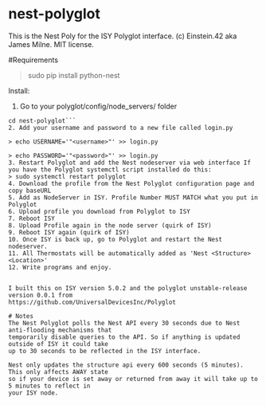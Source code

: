 # nest-polyglot
This is the Nest Poly for the ISY Polyglot interface. 
(c) Einstein.42 aka James Milne. MIT license. 

#Requirements
>sudo pip install python-nest

Install:

1. Go to your polyglot/config/node_servers/ folder
```git clone https://github.com/Einstein42/nest-polyglot.git
cd nest-polyglot```
2. Add your username and password to a new file called login.py

> echo USERNAME='"<username>"' >> login.py

> echo PASSWORD='"<password>"' >> login.py
3. Restart Polyglot and add the Nest nodeserver via web interface If you have the Polyglot systemctl script installed do this:
> sudo systemctl restart polyglot
4. Download the profile from the Nest Polyglot configuration page and copy baseURL
5. Add as NodeServer in ISY. Profile Number MUST MATCH what you put in Polyglot
6. Upload profile you download from Polyglot to ISY
7. Reboot ISY
8. Upload Profile again in the node server (quirk of ISY)
9. Reboot ISY again (quirk of ISY)
10. Once ISY is back up, go to Polyglot and restart the Nest nodeserver.
11. All Thermostats will be automatically added as 'Nest <Structure> <Location>'
12. Write programs and enjoy.


I built this on ISY version 5.0.2 and the polyglot unstable-release version 0.0.1 from 
https://github.com/UniversalDevicesInc/Polyglot

# Notes
The Nest Polyglot polls the Nest API every 30 seconds due to Nest anti-flooding mechanisms that
temporarily disable queries to the API. So if anything is updated outside of ISY it could take
up to 30 seconds to be reflected in the ISY interface.

Nest only updates the structure api every 600 seconds (5 minutes). This only affects AWAY state
so if your device is set away or returned from away it will take up to 5 minutes to reflect in
your ISY node.

